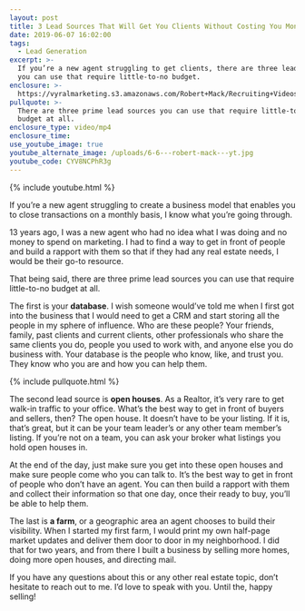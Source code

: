 ```yaml
---
layout: post
title: 3 Lead Sources That Will Get You Clients Without Costing You Money
date: 2019-06-07 16:02:00
tags:
  - Lead Generation
excerpt: >-
  If you’re a new agent struggling to get clients, there are three lead sources
  you can use that require little-to-no budget.
enclosure: >-
  https://vyralmarketing.s3.amazonaws.com/Robert+Mack/Recruiting+Videos/Orange+County+Real+Estate+Agent-+3+Lead+Sources+That+Will+Get+You+Clients+Without+Costing+You+Money.mp4
pullquote: >-
  There are three prime lead sources you can use that require little-to-no
  budget at all.
enclosure_type: video/mp4
enclosure_time:
use_youtube_image: true
youtube_alternate_image: /uploads/6-6---robert-mack---yt.jpg
youtube_code: CYV8NCPhR3g
---
```


{% include youtube.html %}

If you’re a new agent struggling to create a business model that enables you to close transactions on a monthly basis, I know what you’re going through.&nbsp;

13 years ago, I was a new agent who had no idea what I was doing and no money to spend on marketing. I had to find a way to get in front of people and build a rapport with them so that if they had any real estate needs, I would be their go-to resource.&nbsp;

That being said, there are three prime lead sources you can use that require little-to-no budget at all. &nbsp;

The first is your **database**. I wish someone would’ve told me when I first got into the business that I would need to get a CRM and start storing all the people in my sphere of influence. Who are these people? Your friends, family, past clients and current clients, other professionals who share the same clients you do, people you used to work with, and anyone else you do business with. Your database is the people who know, like, and trust you. They know who you are and how you can help them.&nbsp;

{% include pullquote.html %}

The second lead source is **open houses**. As a Realtor, it’s very rare to get walk-in traffic to your office. What’s the best way to get in front of buyers and sellers, then? The open house. It doesn’t have to be your listing. If it is, that’s great, but it can be your team leader’s or any other team member’s listing. If you’re not on a team, you can ask your broker what listings you hold open houses in.&nbsp;

At the end of the day, just make sure you get into these open houses and make sure people come who you can talk to. It’s the best way to get in front of people who don’t have an agent. You can then build a rapport with them and collect their information so that one day, once their ready to buy, you’ll be able to help them.&nbsp;

The last is **a farm**, or a geographic area an agent chooses to build their visibility. When I started my first farm, I would print my own half-page market updates and deliver them door to door in my neighborhood. I did that for two years, and from there I built a business by selling more homes, doing more open houses, and directing mail.&nbsp;

If you have any questions about this or any other real estate topic, don’t hesitate to reach out to me. I’d love to speak with you. Until the, happy selling\!